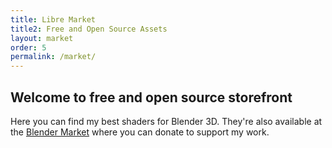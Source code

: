 ```yaml
---
title: Libre Market
title2: Free and Open Source Assets
layout: market
order: 5
permalink: /market/
---
```


## Welcome to free and open source storefront
Here you can find my best shaders for Blender 3D. They're also available at the [Blender Market]() where you can donate to support my work.